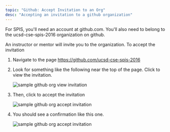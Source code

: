 ```yaml
---
topic: "Github: Accept Invitation to an Org"
desc: "Accepting an invitation to a github organization"
---
```


For SPIS, you'll need an account at github.com.  You'll also need to belong to the
ucsd-cse-spis-2016 organization on github.

An instructor or mentor will invite you to the organization.  To accept the invitation

1. Navigate to the page https://github.com/ucsd-cse-spis-2016

2. Look for something like the following near the top of the page.  Click to view the invitation.

    ![sample github org view invitation](sample-github-click-to-view-invitation.png)

3. Then, click to accept the invitation

    ![sample github org accept invitation](sample-github-org-accept-invitation.png)

4.  You should see a confirmation like this one.

    ![sample github org accept invitation](sample-github-org-invitation-accepted-confirmation.png)

